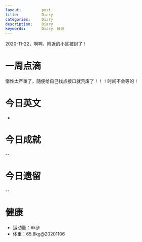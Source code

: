 ```yaml
---
layout:     	post
title:      	Diary
categories: 	Diary
description:   	Diary
keywords: 		Diary，日记 
---
```


2020-11-22，啊啊，附近的小区被封了！

# 一周点滴

惰性太严重了，随便给自己找点接口就荒废了！！！时间不会等的！

# 今日英文

-

# 今日成就

--

# 今日遗留

--

# 健康

- 运动量：6k步
- 体重：65.8kg@20201106




































